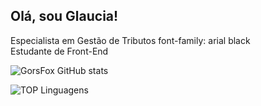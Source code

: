## Olá, sou Glaucia! 

<div>
 Especialista em Gestão de Tributos
 font-family: arial black
<div>
 Estudante de Front-End
 
 

 
![GorsFox GitHub stats](https://github-readme-stats.vercel.app/api?username=gorsfox&show_icons=true&theme=highcontrast)

![TOP Linguagens](https://github-readme-stats.vercel.app/api/top-langs/?username=gorsfox&layout=compact&theme=dracula)
  
  
